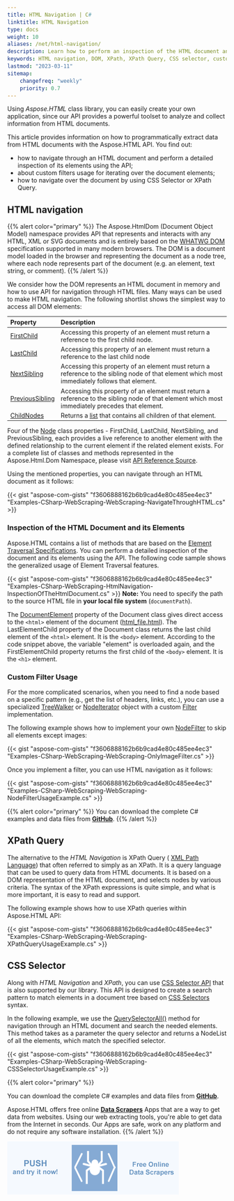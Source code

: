 ```yaml
---
title: HTML Navigation | C#
linktitle: HTML Navigation
type: docs
weight: 10
aliases: /net/html-navigation/
description: Learn how to perform an inspection of the HTML document and its elements using the API, about custom filter, CSS Selector, or XPath usage.
keywords: HTML navigation, DOM, XPath, XPath Query, CSS selector, custom filter, C# example
lastmod: "2023-03-11"
sitemap:
    changefreq: "weekly"
    priority: 0.7
---
```


<link href="./../../style.css" rel="stylesheet" type="text/css" />

Using *Aspose.HTML* class library, you can easily create your own application, since our API provides a powerful toolset to analyze and collect information from HTML documents.

This article provides information on how to programmatically extract data from HTML documents with the Aspose.HTML API. You find out:
 - how to navigate through an HTML document and  perform a detailed inspection of its elements using the API;
 - about custom filters usage for iterating over the document elements;
 - how to navigate over the document by using CSS Selector or XPath Query.

## **HTML navigation**

{{% alert color="primary" %}}
The Aspose.HtmlDom (Document Object Model) namespace provides API that represents and interacts with any HTML, XML or SVG documents and is entirely based on the [WHATWG DOM](https://dom.spec.whatwg.org/) specification supported in many modern browsers. The DOM is a document model loaded in the browser and representing the document as a node tree, where each node represents part of the document (e.g. an element, text string, or comment).
{{% /alert %}}  

We consider how the DOM represents an HTML document in memory and how to use API for navigation through HTML files. Many ways can be used to make HTML navigation. The following shortlist shows the simplest way to access all DOM elements:

|**Property**|**Description**|
| :- | :- |
|[FirstChild](https://reference.aspose.com/html/net/aspose.html.dom/node/firstchild/)|Accessing this property of an element must return a reference to the first child node.|
|[LastChild](https://reference.aspose.com/html/net/aspose.html.dom/node/lastchild/)|Accessing this property of an element must return a reference to the last child node|
|[NextSibling](https://reference.aspose.com/html/net/aspose.html.dom/node/nextsibling/)|Accessing this property of an element must return a reference to the sibling node of that element which most immediately follows that element.|
|[PreviousSibling](https://reference.aspose.com/html/net/aspose.html.dom/node/previoussibling/)|Accessing this property of an element must return a reference to the sibling node of that element which most immediately precedes that element.|
|[ChildNodes](https://reference.aspose.com/html/net/aspose.html.dom/node/childnodes/)|Returns a [list](https://reference.aspose.com/html/net/aspose.html.collections/nodelist/) that contains all children of that element.|

Four of the [Node](https://reference.aspose.com/html/net/aspose.html.dom/node/)  class properties - FirstChild, LastChild, NextSibling, and PreviousSibling, each provides a live reference to another element with the defined relationship to the current element if the related element exists. For a complete list of classes and methods represented in the Aspose.Html.Dom Namespace, please visit [API Reference Source](https://reference.aspose.com/html/net/aspose.html.dom/).

Using the mentioned properties, you can navigate through an HTML document as it follows:

{{< gist "aspose-com-gists" "f3606888162b6b9cad4e80c485ee4ec3" "Examples-CSharp-WebScraping-WebScraping-NavigateThroughHTML.cs" >}}

### **Inspection of the HTML Document and its Elements**

Aspose.HTML contains a list of methods that are based on the [Element Traversal Specifications](https://www.w3.org/TR/ElementTraversal/). You can perform a detailed inspection of the document and its elements using the API. The following code sample shows the generalized usage of Element Traversal features.

{{< gist "aspose-com-gists" "f3606888162b6b9cad4e80c485ee4ec3" "Examples-CSharp-WebScraping-HtmlNavigation-InspectionOfTheHtmlDocument.cs" >}}
**Note:** You need to specify the path to the source HTML file in **your local file system** (`documentPath`).

The [DocumentElement](https://reference.aspose.com/html/net/aspose.html.dom/document/documentelement/) property of the Document class gives direct access to the `<html>` element of the document ([html_file.html](https://docs.aspose.com/html/net/web-scraping/html-navigation/html_file.html)). The LastElementChild property of the Document class returns the last child element of the `<html>` element. It is the `<body>` element. According to the code snippet above, the variable "element" is overloaded again, and the FirstElementChild property returns the first child of the `<body>` element. It is the `<h1>` element.

### **Custom Filter Usage**

For the more complicated scenarios, when you need to find a node based on a specific pattern (e.g., get the list of headers, links, etc.), you can use a specialized [TreeWalker](https://reference.aspose.com/html/net/aspose.html.dom/document/createtreewalker/) or [NodeIterator](https://reference.aspose.com/html/net/aspose.html.dom/document/createnodeiterator/) object with a custom [Filter](https://reference.aspose.com/html/net/aspose.html.dom.traversal.filters/nodefilter/) implementation.

The following example shows how to implement your own [NodeFilter](https://reference.aspose.com/html/net/aspose.html.dom.traversal.filters/nodefilter/) to skip all elements except images:

{{< gist "aspose-com-gists" "f3606888162b6b9cad4e80c485ee4ec3" "Examples-CSharp-WebScraping-WebScraping-OnlyImageFilter.cs" >}}

Once you implement a filter, you can use HTML navigation as it follows:

{{< gist "aspose-com-gists" "f3606888162b6b9cad4e80c485ee4ec3" "Examples-CSharp-WebScraping-WebScraping-NodeFilterUsageExample.cs" >}}

{{% alert color="primary" %}} 
You can download the complete C# examples and data files from [<a href="https://github.com/aspose-html/Aspose.HTML-Documentation/tree/main/content/tests-net" rel='noopener nofollow' target="_blank">**GitHub**</a>](https://github.com/aspose-html/Aspose.HTML-Documentation/tree/main/content/tests-net).
{{% /alert %}}  

## **XPath  Query**
The alternative to the *HTML Navigation* is XPath Query ( [XML Path Language](https://www.w3.org/TR/xpath20/)) that often referred to simply as an XPath. It is a query language that can be used to query data from HTML documents. It is based on a DOM representation of the HTML document, and selects nodes by various criteria. The syntax of the XPath expressions is quite simple, and what is more important, it is easy to read and support. 

The following example shows how to use XPath queries within Aspose.HTML API:

{{< gist "aspose-com-gists" "f3606888162b6b9cad4e80c485ee4ec3" "Examples-CSharp-WebScraping-WebScraping-XPathQueryUsageExample.cs" >}}

## **CSS Selector**
Along with *HTML Navigation* and *XPath*, you can use [CSS Selector API](http://www.w3.org/TR/selectors-4/) that is also supported by our library. This API is designed to create a search pattern to match elements in a document tree based on [CSS Selectors](https://www.w3.org/TR/selectors-3/#selectors) syntax.

In the following example, we use the [QuerySelectorAll()](https://reference.aspose.com/html/net/aspose.html.dom/document/queryselectorall/) method for navigation through an HTML document and search the needed elements. This method takes as a parameter the query selector and returns a NodeList of all the elements, which match the specified selector.

{{< gist "aspose-com-gists" "f3606888162b6b9cad4e80c485ee4ec3" "Examples-CSharp-WebScraping-WebScraping-CSSSelectorUsageExample.cs" >}}

{{% alert color="primary" %}} 

You can download the complete C# examples and data files from [<a href="https://github.com/aspose-html/Aspose.HTML-Documentation/tree/main/content/tests-net" rel='noopener nofollow' target="_blank">**GitHub**</a>](https://github.com/aspose-html/Aspose.HTML-Documentation/tree/main/content/tests-net).

Aspose.HTML offers free online [**Data Scrapers**](https://products.aspose.app/html/data-scrapers) Apps that are a way to get data from websites. Using our web extracting tools, you're able to get data from the Internet in seconds. Our Apps are safe, work on any platform and do not require any software installation. 
{{% /alert %}}  

<a href="https://products.aspose.app/html/data-scrapers" target="_blank">![Text "Banner Data Scrapers"](./../data-scrapers.png#center)</a> 



